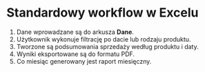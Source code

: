# Standardowy workflow w Excelu

1. Dane wprowadzane są do arkusza **Dane**.
2. Użytkownik wykonuje filtrację po dacie lub rodzaju produktu.
3. Tworzone są podsumowania sprzedaży według produktu i daty.
4. Wyniki eksportowane są do formatu PDF.
5. Co miesiąc generowany jest raport miesięczny.